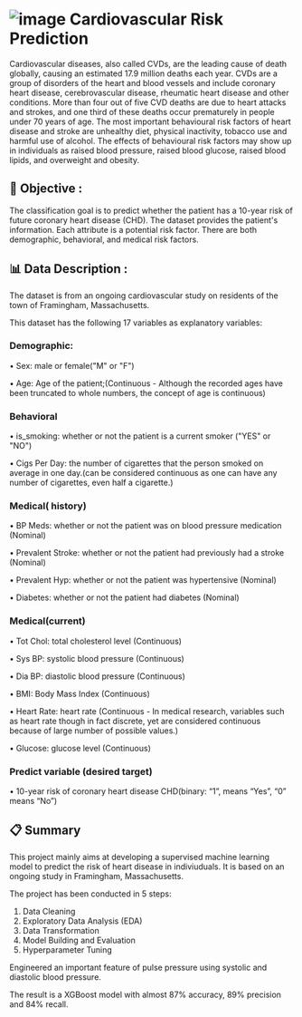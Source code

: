 # ![image](https://user-images.githubusercontent.com/109673792/194694526-734855eb-1abb-4945-a91c-4c2cd2797e18.png) Cardiovascular Risk Prediction
Cardiovascular diseases, also called CVDs, are the leading cause of death globally, causing an estimated 17.9 million deaths each year. CVDs are a group of disorders of the heart and blood vessels and include coronary heart disease, cerebrovascular disease, rheumatic heart disease and other conditions. More than four out of five CVD deaths are due to heart attacks and strokes, and one third of these deaths occur prematurely in people under 70 years of age. The most important behavioural risk factors of heart disease and stroke are unhealthy diet, physical inactivity, tobacco use and harmful use of alcohol. The effects of behavioural risk factors may show up in individuals as raised blood pressure, raised blood glucose, raised blood lipids, and overweight and obesity.

## 🎯 Objective :
The classification goal is to predict whether the patient has a 10-year risk of future coronary heart disease (CHD). The dataset provides the patient's information. Each attribute is a potential risk factor. There are both demographic, behavioral, and medical risk factors.

## 📊 Data Description :
The dataset is from an ongoing cardiovascular study on residents of the town of Framingham, Massachusetts.

This dataset has the following 17 variables as explanatory variables:
### Demographic:
• Sex: male or female("M" or "F")

• Age: Age of the patient;(Continuous - Although the recorded ages have been truncated to whole numbers, the concept of age is continuous)

### Behavioral
• is_smoking: whether or not the patient is a current smoker ("YES" or "NO")

• Cigs Per Day: the number of cigarettes that the person smoked on average in one day.(can be considered continuous as one can have any number of cigarettes, even half a cigarette.)

### Medical( history)
• BP Meds: whether or not the patient was on blood pressure medication (Nominal)

• Prevalent Stroke: whether or not the patient had previously had a stroke (Nominal)

• Prevalent Hyp: whether or not the patient was hypertensive (Nominal)

• Diabetes: whether or not the patient had diabetes (Nominal)

### Medical(current)
• Tot Chol: total cholesterol level (Continuous)

• Sys BP: systolic blood pressure (Continuous)

• Dia BP: diastolic blood pressure (Continuous)

• BMI: Body Mass Index (Continuous)

• Heart Rate: heart rate (Continuous - In medical research, variables such as heart rate though in fact discrete, yet are considered continuous because of large number of possible values.)

• Glucose: glucose level (Continuous)

### Predict variable (desired target)
• 10-year risk of coronary heart disease CHD(binary: “1”, means “Yes”, “0” means “No”)

## 📋 Summary
This project mainly aims at developing a supervised machine learning model to predict the risk of heart disease in indiviuduals. It is based on an ongoing study in Framingham, Massachusetts.

The project has been conducted in 5 steps:
1. Data Cleaning
2. Exploratory Data Analysis (EDA)
3. Data Transformation
4. Model Building and Evaluation
5. Hyperparameter Tuning

Engineered an important feature of pulse pressure using systolic and diastolic blood pressure.

The result is a XGBoost model with almost 87% accuracy, 89% precision and 84% recall.
